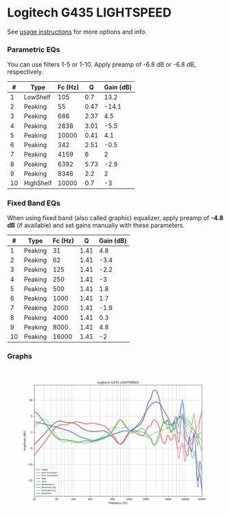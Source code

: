 # Logitech G435 LIGHTSPEED
See [usage instructions](https://github.com/jaakkopasanen/AutoEq#usage) for more options and info.

### Parametric EQs
You can use filters 1-5 or 1-10. Apply preamp of -6.8 dB or -6.8 dB, respectively.

|   # | Type      |   Fc (Hz) |    Q |   Gain (dB) |
|-----|-----------|-----------|------|-------------|
|   1 | LowShelf  |       105 | 0.7  |        13.2 |
|   2 | Peaking   |        55 | 0.47 |       -14.1 |
|   3 | Peaking   |       686 | 2.37 |         4.5 |
|   4 | Peaking   |      2838 | 3.01 |        -5.5 |
|   5 | Peaking   |     10000 | 0.41 |         4.1 |
|   6 | Peaking   |       342 | 2.51 |        -0.5 |
|   7 | Peaking   |      4159 | 6    |         2   |
|   8 | Peaking   |      6392 | 5.73 |        -2.9 |
|   9 | Peaking   |      8346 | 2.2  |         2   |
|  10 | HighShelf |     10000 | 0.7  |        -3   |

### Fixed Band EQs
When using fixed band (also called graphic) equalizer, apply preamp of **-4.8 dB** (if available) and set gains manually with these parameters.

|   # | Type    |   Fc (Hz) |    Q |   Gain (dB) |
|-----|---------|-----------|------|-------------|
|   1 | Peaking |        31 | 1.41 |         4.8 |
|   2 | Peaking |        62 | 1.41 |        -3.4 |
|   3 | Peaking |       125 | 1.41 |        -2.2 |
|   4 | Peaking |       250 | 1.41 |        -3   |
|   5 | Peaking |       500 | 1.41 |         1.8 |
|   6 | Peaking |      1000 | 1.41 |         1.7 |
|   7 | Peaking |      2000 | 1.41 |        -1.9 |
|   8 | Peaking |      4000 | 1.41 |         0.3 |
|   9 | Peaking |      8000 | 1.41 |         4.8 |
|  10 | Peaking |     16000 | 1.41 |        -2   |

### Graphs
![](./Logitech%20G435%20LIGHTSPEED.png)
